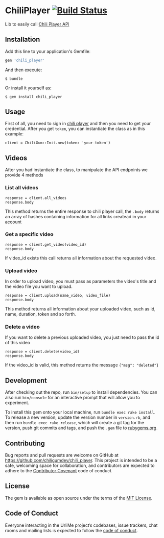 # ChiliPlayer [![Build Status](https://travis-ci.org/chiligumdev/chili_player.svg?branch=master)](https://travis-ci.org/chiligumdev/chili_player)

Lib to easily call [Chili Player API](https://player.chiligumvideos.com/)

## Installation

Add this line to your application's Gemfile:

```ruby
gem 'chili_player'
```

And then execute:

    $ bundle

Or install it yourself as:

    $ gem install chili_player

## Usage

First of all, you need to sign in [chili player](https://player.chiligumvideos.com/) and then you need to get your credential.
After you get `token`, you can instantiate the class as in this example:

    client = ChiliGum::Init.new(token: 'your-token')

## Videos

After you had instantiate the class, to manipulate the API endpoints we provide 4 methods

### List all videos

    response = client.all_videos
    response.body
    
This method returns the entire response to chili player call, the `.body` returns an array of hashes containing information for all links createad in your account 

### Get a specific video

    response = client.get_video(video_id)
    response.body

If video_id exists this call returns all information about the requested video.

### Upload video
In order to upload video, you must pass as parameters the video's title and the video file you want to upload.

    response = client.upload(name_video, video_file)
    response.body

This method returns all information about your uploaded video, such as id, name, duration, token and so forth.

### Delete a video
If you want to delete a previous uploaded video, you just need to pass the id of this video

    response = client.delete(video_id)
    response.body

If the video_id is valid, this method returns the message `{"msg": "deleted"}`

## Development

After checking out the repo, run `bin/setup` to install dependencies. You can also run `bin/console` for an interactive prompt that will allow you to experiment.

To install this gem onto your local machine, run `bundle exec rake install`. To release a new version, update the version number in `version.rb`, and then run `bundle exec rake release`, which will create a git tag for the version, push git commits and tags, and push the `.gem` file to [rubygems.org](https://rubygems.org).

## Contributing

Bug reports and pull requests are welcome on GitHub at https://github.com/chiligumdev/chili_player. This project is intended to be a safe, welcoming space for collaboration, and contributors are expected to adhere to the [Contributor Covenant](http://contributor-covenant.org) code of conduct.

## License

The gem is available as open source under the terms of the [MIT License](https://opensource.org/licenses/MIT).

## Code of Conduct

Everyone interacting in the UrliMe project’s codebases, issue trackers, chat rooms and mailing lists is expected to follow the [code of conduct](https://github.com/[USERNAME]/urli_me/blob/master/CODE_OF_CONDUCT.md).
